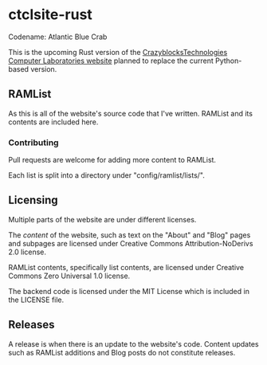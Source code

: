 # ctclsite-rust
Codename: Atlantic Blue Crab

This is the upcoming Rust version of the [CrazyblocksTechnologies Computer Laboratories website](https://crazyblockstech.com/) planned to replace the current Python-based version.

## RAMList
As this is all of the website's source code that I've written. RAMList and its contents are included here.

### Contributing
Pull requests are welcome for adding more content to RAMList.

Each list is split into a directory under "config/ramlist/lists/".

## Licensing
Multiple parts of the website are under different licenses.

The *content* of the website, such as text on the "About" and "Blog" pages and subpages are licensed under Creative Commons Attribution-NoDerivs 2.0 license.

RAMList contents, specifically list contents, are licensed under Creative Commons Zero Universal 1.0 license.

The backend code is licensed under the MIT License which is included in the LICENSE file.

## Releases
A release is when there is an update to the website's code. Content updates such as RAMList additions and Blog posts do not constitute releases.
